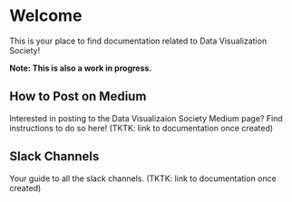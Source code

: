 # Welcome

This is your place to find documentation related to Data Visualization Society! 

**Note: This is also a work in progress.**

## How to Post on Medium

Interested in posting to the Data Visualizaion Society Medium page? Find instructions to do so here! (TKTK: link to documentation once created)

## Slack Channels

Your guide to all the slack channels. (TKTK: link to documentation once created)

